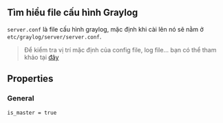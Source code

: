 ## Tìm hiểu file cấu hình Graylog  
`server.conf` là file cấu hình graylog, mặc định khi cài lên nó sẽ nằm ở `etc/graylog/server/server.conf`.  
> Để kiểm tra vị trí mặc định của config file, log file... bạn có thể tham khảo tại [đây](http://docs.graylog.org/en/3.1/pages/configuration/file_location.html#default-file-location)   

## Properties  

### General  
`is_master = true`  
